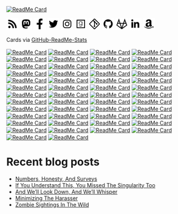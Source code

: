 [![ReadMe Card](https://github-readme-stats.vercel.app/api/?username=uriel1998&include_all_commits=yes&repo=github-readme-stats)](https://github.com/anuraghazra/github-readme-stats)

<img width=32px height=32px src="./icons/rss-solid.svg"><a href="http://feeds.feedburner.com/Ideatrash" target="_blank"></a>
<img width=32px height=32px src="./icons/mastodon.svg"><a href="https://faithcollapsing.com/users/StevenSaus" target="_blank"></a>
<img width=32px height=32px src="./icons/facebook-f.svg"><a href="http://www.facebook.com/pages/Steven-Saus/328725503674" target="_blank"></a>
<img width=32px height=32px src="./icons/twitter.svg"><a href="http://www.twitter.com/uriel1998" target="_blank"></a>
<img width=32px height=32px src="./icons/instagram.svg"><a href="https://www.instagram.com/uriel1998/" target="_blank"></a>
<img width=32px height=32px src="./icons/goodreads.svg"><a href="http://www.goodreads.com/author/show/3145527.Steven_Saus" target="_blank"></a>
<img width=32px height=32px src="./icons/git.svg"><a href="https://git.faithcollapsing.com" target="_blank"></a>
<img width=32px height=32px src="./icons/github.svg"><a href="https://github.com/uriel1998" target="_blank"></a>
<img width=32px height=32px src="./icons/gitlab.svg"><a href="https://gitlab.com/uriel1998" target="_blank"></a>
<img width=32px height=32px src="./icons/linkedin-in.svg"><a href="http://www.linkedin.com/in/stevensaus" target="_blank"></a>
<img width=32px height=32px src="./icons/amazon.svg"><a href="https://www.amazon.com/author/stevensaus" target="_blank"></a>

Cards via [GitHub-ReadMe-Stats](https://github.com/anuraghazra/github-readme-stats)  


<a target="_blank" href="https://github.com/anuraghazra/agaetr"><img align="center" alt="ReadMe Card" src="https://github-readme-stats.vercel.app/api/pin/?username=uriel1998&repo=agaetr" /></a>
<a target="_blank" href="https://github.com/anuraghazra/automatic_wondershaper_wombat"><img align="center" alt="ReadMe Card" src="https://github-readme-stats.vercel.app/api/pin/?username=uriel1998&repo=automatic_wondershaper_wombat" /></a>
<a target="_blank" href="https://github.com/anuraghazra/autosuspendscript"><img align="center" alt="ReadMe Card" src="https://github-readme-stats.vercel.app/api/pin/?username=uriel1998&repo=autosuspendscript" /></a>
<a target="_blank" href="https://github.com/anuraghazra/bash_alarm_clock"><img align="center" alt="ReadMe Card" src="https://github-readme-stats.vercel.app/api/pin/?username=uriel1998&repo=bash_alarm_clock" /></a>
<a target="_blank" href="https://github.com/anuraghazra/cgimpd"><img align="center" alt="ReadMe Card" src="https://github-readme-stats.vercel.app/api/pin/?username=uriel1998&repo=cgimpd" /></a>
<a target="_blank" href="https://github.com/anuraghazra/cmus_pls"><img align="center" alt="ReadMe Card" src="https://github-readme-stats.vercel.app/api/pin/?username=uriel1998&repo=cmus_pls" /></a>
<a target="_blank" href="https://github.com/anuraghazra/conky_cryptocurrency_info"><img align="center" alt="ReadMe Card" src="https://github-readme-stats.vercel.app/api/pin/?username=uriel1998&repo=conky_cryptocurrency_info" /></a>
<a target="_blank" href="https://github.com/anuraghazra/ddwrt-who-is-connected"><img align="center" alt="ReadMe Card" src="https://github-readme-stats.vercel.app/api/pin/?username=uriel1998&repo=ddwrt-who-is-connected" /></a>
<a target="_blank" href="https://github.com/anuraghazra/dollop-of-book-covers"><img align="center" alt="ReadMe Card" src="https://github-readme-stats.vercel.app/api/pin/?username=uriel1998&repo=dollop-of-book-covers" /></a>
<a target="_blank" href="https://github.com/anuraghazra/ebook-utilz"><img align="center" alt="ReadMe Card" src="https://github-readme-stats.vercel.app/api/pin/?username=uriel1998&repo=ebook-utilz" /></a>
<a target="_blank" href="https://github.com/anuraghazra/gpgfinder"><img align="center" alt="ReadMe Card" src="https://github-readme-stats.vercel.app/api/pin/?username=uriel1998&repo=gpgfinder" /></a>
<a target="_blank" href="https://github.com/anuraghazra/khalo"><img align="center" alt="ReadMe Card" src="https://github-readme-stats.vercel.app/api/pin/?username=uriel1998&repo=khalo" /></a>
<a target="_blank" href="https://github.com/anuraghazra/kodi-cli"><img align="center" alt="ReadMe Card" src="https://github-readme-stats.vercel.app/api/pin/?username=uriel1998&repo=kodi-cli" /></a>
<a target="_blank" href="https://github.com/anuraghazra/lastfm_chart_services"><img align="center" alt="ReadMe Card" src="https://github-readme-stats.vercel.app/api/pin/?username=uriel1998&repo=lastfm_chart_services" /></a>
<a target="_blank" href="https://github.com/anuraghazra/mpdq"><img align="center" alt="ReadMe Card" src="https://github-readme-stats.vercel.app/api/pin/?username=uriel1998&repo=mpdq" /></a>
<a target="_blank" href="https://github.com/anuraghazra/multiple_scripts"><img align="center" alt="ReadMe Card" src="https://github-readme-stats.vercel.app/api/pin/?username=uriel1998&repo=multiple_scripts" /></a>
<a target="_blank" href="https://github.com/anuraghazra/muna"><img align="center" alt="ReadMe Card" src="https://github-readme-stats.vercel.app/api/pin/?username=uriel1998&repo=muna" /></a>
<a target="_blank" href="https://github.com/anuraghazra/networkcontrol-wicd-networkmanager"><img align="center" alt="ReadMe Card" src="https://github-readme-stats.vercel.app/api/pin/?username=uriel1998&repo=networkcontrol-wicd-networkmanager" /></a>
<a target="_blank" href="https://github.com/anuraghazra/newsbeuter-dangerzone"><img align="center" alt="ReadMe Card" src="https://github-readme-stats.vercel.app/api/pin/?username=uriel1998&repo=newsbeuter-dangerzone" /></a>
<a target="_blank" href="https://github.com/anuraghazra/obdevicemenu_udisks2_bash"><img align="center" alt="ReadMe Card" src="https://github-readme-stats.vercel.app/api/pin/?username=uriel1998&repo=obdevicemenu_udisks2_bash" /></a>
<a target="_blank" href="https://github.com/anuraghazra/orindi"><img align="center" alt="ReadMe Card" src="https://github-readme-stats.vercel.app/api/pin/?username=uriel1998&repo=orindi" /></a>
<a target="_blank" href="https://github.com/anuraghazra/picframe_conky"><img align="center" alt="ReadMe Card" src="https://github-readme-stats.vercel.app/api/pin/?username=uriel1998&repo=picframe_conky" /></a>
<a target="_blank" href="https://github.com/anuraghazra/ppl_virdirsyncer_addysearch"><img align="center" alt="ReadMe Card" src="https://github-readme-stats.vercel.app/api/pin/?username=uriel1998&repo=ppl_virdirsyncer_addysearch" /></a>
<a target="_blank" href="https://github.com/anuraghazra/quite-intriguing"><img align="center" alt="ReadMe Card" src="https://github-readme-stats.vercel.app/api/pin/?username=uriel1998&repo=quite-intriguing" /></a>
<a target="_blank" href="https://github.com/anuraghazra/quotable"><img align="center" alt="ReadMe Card" src="https://github-readme-stats.vercel.app/api/pin/?username=uriel1998&repo=quotable" /></a>
<a target="_blank" href="https://github.com/anuraghazra/rtp_mpd_pulseaudio_switcher"><img align="center" alt="ReadMe Card" src="https://github-readme-stats.vercel.app/api/pin/?username=uriel1998&repo=rtp_mpd_pulseaudio_switcher" /></a>
<a target="_blank" href="https://github.com/anuraghazra/saurian-web-history-pollution"><img align="center" alt="ReadMe Card" src="https://github-readme-stats.vercel.app/api/pin/?username=uriel1998&repo=saurian-web-history-pollution" /></a>
<a target="_blank" href="https://github.com/anuraghazra/shiny-gif-disco"><img align="center" alt="ReadMe Card" src="https://github-readme-stats.vercel.app/api/pin/?username=uriel1998&repo=shiny-gif-disco" /></a>
<a target="_blank" href="https://github.com/anuraghazra/showdocs-wombat"><img align="center" alt="ReadMe Card" src="https://github-readme-stats.vercel.app/api/pin/?username=uriel1998&repo=showdocs-wombat" /></a>
<a target="_blank" href="https://github.com/anuraghazra/simple_listen_to_di"><img align="center" alt="ReadMe Card" src="https://github-readme-stats.vercel.app/api/pin/?username=uriel1998&repo=simple_listen_to_di" /></a>
<a target="_blank" href="https://github.com/anuraghazra/simple_placeholder_images"><img align="center" alt="ReadMe Card" src="https://github-readme-stats.vercel.app/api/pin/?username=uriel1998&repo=simple_placeholder_images" /></a>
<a target="_blank" href="https://github.com/anuraghazra/simplescraper"><img align="center" alt="ReadMe Card" src="https://github-readme-stats.vercel.app/api/pin/?username=uriel1998&repo=simplescraper" /></a>
<a target="_blank" href="https://github.com/anuraghazra/skipa"><img align="center" alt="ReadMe Card" src="https://github-readme-stats.vercel.app/api/pin/?username=uriel1998&repo=skipa" /></a>
<a target="_blank" href="https://github.com/anuraghazra/sshmaster"><img align="center" alt="ReadMe Card" src="https://github-readme-stats.vercel.app/api/pin/?username=uriel1998&repo=sshmaster" /></a>
<a target="_blank" href="https://github.com/anuraghazra/stop_and_restore_x_windows"><img align="center" alt="ReadMe Card" src="https://github-readme-stats.vercel.app/api/pin/?username=uriel1998&repo=stop_and_restore_x_windows" /></a>
<a target="_blank" href="https://github.com/anuraghazra/surfraw_ob"><img align="center" alt="ReadMe Card" src="https://github-readme-stats.vercel.app/api/pin/?username=uriel1998&repo=surfraw_ob" /></a>
<a target="_blank" href="https://github.com/anuraghazra/tasker-weasel"><img align="center" alt="ReadMe Card" src="https://github-readme-stats.vercel.app/api/pin/?username=uriel1998&repo=tasker-weasel" /></a>
<a target="_blank" href="https://github.com/anuraghazra/thuit"><img align="center" alt="ReadMe Card" src="https://github-readme-stats.vercel.app/api/pin/?username=uriel1998&repo=thuit" /></a>
<a target="_blank" href="https://github.com/anuraghazra/ufw-iptables-archer"><img align="center" alt="ReadMe Card" src="https://github-readme-stats.vercel.app/api/pin/?username=uriel1998&repo=ufw-iptables-archer" /></a>
<a target="_blank" href="https://github.com/anuraghazra/uget_autosorter"><img align="center" alt="ReadMe Card" src="https://github-readme-stats.vercel.app/api/pin/?username=uriel1998&repo=uget_autosorter" /></a>
<a target="_blank" href="https://github.com/anuraghazra/versionscripts"><img align="center" alt="ReadMe Card" src="https://github-readme-stats.vercel.app/api/pin/?username=uriel1998&repo=versionscripts" /></a>
<a target="_blank" href="https://github.com/anuraghazra/vindauga"><img align="center" alt="ReadMe Card" src="https://github-readme-stats.vercel.app/api/pin/?username=uriel1998&repo=vindauga" /></a>
<a target="_blank" href="https://github.com/anuraghazra/volumerb"><img align="center" alt="ReadMe Card" src="https://github-readme-stats.vercel.app/api/pin/?username=uriel1998&repo=volumerb" /></a>
<a target="_blank" href="https://github.com/anuraghazra/vpn-kumquat"><img align="center" alt="ReadMe Card" src="https://github-readme-stats.vercel.app/api/pin/?username=uriel1998&repo=vpn-kumquat" /></a>
<a target="_blank" href="https://github.com/anuraghazra/weather.sh"><img align="center" alt="ReadMe Card" src="https://github-readme-stats.vercel.app/api/pin/?username=uriel1998&repo=weather.sh" /></a>
<a target="_blank" href="https://github.com/anuraghazra/WWIV_Utilities"><img align="center" alt="ReadMe Card" src="https://github-readme-stats.vercel.app/api/pin/?username=uriel1998&repo=WWIV_Utilities" /></a>
<a target="_blank" href="https://github.com/anuraghazra/xeleris"><img align="center" alt="ReadMe Card" src="https://github-readme-stats.vercel.app/api/pin/?username=uriel1998&repo=xeleris" /></a>
<a target="_blank" href="https://github.com/anuraghazra/xmbc_kodi_art_helper"><img align="center" alt="ReadMe Card" src="https://github-readme-stats.vercel.app/api/pin/?username=uriel1998&repo=xmbc_kodi_art_helper" /></a>
<a target="_blank" href="https://github.com/anuraghazra/xterm_icons"><img align="center" alt="ReadMe Card" src="https://github-readme-stats.vercel.app/api/pin/?username=uriel1998&repo=xterm_icons" /></a>
<a target="_blank" href="https://github.com/anuraghazra/yolo-mpd"><img align="center" alt="ReadMe Card" src="https://github-readme-stats.vercel.app/api/pin/?username=uriel1998&repo=yolo-mpd" /></a>

# Recent blog posts

<!-- BLOG-POST-LIST:START -->
- [Numbers, Honesty, And Surveys](https://ideatrash.net/2020/09/numbers-honesty-and-surveys.html)
- [If You Understand This, You Missed The Singularity Too](https://ideatrash.net/2020/09/if-you-understand-this-you-missed-the-singularity-too.html)
- [And We’ll Look Down, And We’ll Whisper](https://ideatrash.net/2020/09/and-well-look-down-and-well-whisper.html)
- [Minimizing The Harasser](https://ideatrash.net/2020/09/minimizing-the-harasser.html)
- [Zombie Sightings In The Wild](https://ideatrash.net/2020/08/zombie-sightings-in-the-wild.html)
<!-- BLOG-POST-LIST:END -->
